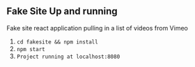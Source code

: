 ## Fake Site Up and running
Fake site react application pulling in a list of videos from Vimeo

1. ```cd fakesite && npm install```
2. ```npm start```
3. ```Project running at localhost:8080```


